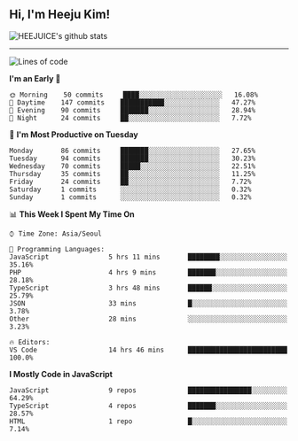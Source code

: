 ## Hi, I'm Heeju Kim!

![HEEJUICE's github stats](https://github-readme-stats.vercel.app/api?username=HEEJUICE&show_icons=true)

---
<!--START_SECTION:waka-->
![Lines of code](https://img.shields.io/badge/From%20Hello%20World%20I%27ve%20Written-19.4%20million%20lines%20of%20code-blue)

**I'm an Early 🐤** 

```text
🌞 Morning    50 commits     ████░░░░░░░░░░░░░░░░░░░░░   16.08% 
🌆 Daytime    147 commits    ███████████░░░░░░░░░░░░░░   47.27% 
🌃 Evening    90 commits     ███████░░░░░░░░░░░░░░░░░░   28.94% 
🌙 Night      24 commits     ██░░░░░░░░░░░░░░░░░░░░░░░   7.72%

```
📅 **I'm Most Productive on Tuesday** 

```text
Monday       86 commits     ███████░░░░░░░░░░░░░░░░░░   27.65% 
Tuesday      94 commits     ███████░░░░░░░░░░░░░░░░░░   30.23% 
Wednesday    70 commits     █████░░░░░░░░░░░░░░░░░░░░   22.51% 
Thursday     35 commits     ██░░░░░░░░░░░░░░░░░░░░░░░   11.25% 
Friday       24 commits     ██░░░░░░░░░░░░░░░░░░░░░░░   7.72% 
Saturday     1 commits      ░░░░░░░░░░░░░░░░░░░░░░░░░   0.32% 
Sunday       1 commits      ░░░░░░░░░░░░░░░░░░░░░░░░░   0.32%

```


📊 **This Week I Spent My Time On** 

```text
⌚︎ Time Zone: Asia/Seoul

💬 Programming Languages: 
JavaScript               5 hrs 11 mins       ████████░░░░░░░░░░░░░░░░░   35.16% 
PHP                      4 hrs 9 mins        ███████░░░░░░░░░░░░░░░░░░   28.18% 
TypeScript               3 hrs 48 mins       ██████░░░░░░░░░░░░░░░░░░░   25.79% 
JSON                     33 mins             █░░░░░░░░░░░░░░░░░░░░░░░░   3.78% 
Other                    28 mins             ░░░░░░░░░░░░░░░░░░░░░░░░░   3.23%

🔥 Editors: 
VS Code                  14 hrs 46 mins      █████████████████████████   100.0%

```

**I Mostly Code in JavaScript** 

```text
JavaScript               9 repos             ████████████████░░░░░░░░░   64.29% 
TypeScript               4 repos             ███████░░░░░░░░░░░░░░░░░░   28.57% 
HTML                     1 repo              █░░░░░░░░░░░░░░░░░░░░░░░░   7.14%

```



<!--END_SECTION:waka-->
